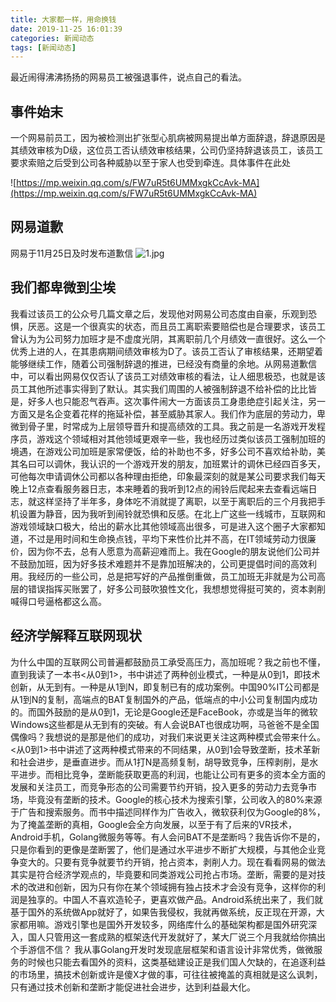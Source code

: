 ```yaml
---
title: 大家都一样，用命换钱
date: 2019-11-25 16:01:39
categories: 新闻动态
tags: [新闻动态]
---
```

最近闹得沸沸扬扬的网易员工被强退事件，说点自己的看法。
## 事件始末
一个网易前员工，因为被检测出扩张型心肌病被网易提出单方面辞退，辞退原因是其绩效审核为D级，这位员工否认绩效审核结果，公司仍坚持辞退该员工，该员工要求索赔之后受到公司各种威胁以至于家人也受到牵连。具体事件在此处
<!--more-->
![https://mp.weixin.qq.com/s/FW7uR5t6UMMxgkCcAvk-MA](https://mp.weixin.qq.com/s/FW7uR5t6UMMxgkCcAvk-MA)
## 网易道歉
网易于11月25日及时发布道歉信
![1.jpg](1.jpg)
## 我们都卑微到尘埃
我看过该员工的公众号几篇文章之后，发现他对网易公司态度由自豪，乐观到恐惧，厌恶。这是一个很真实的状态，而且员工离职索要赔偿也是合理要求，该员工曾认为为公司努力加班才是不虚度光阴，其离职前几个月绩效一直很好。这么一个优秀上进的人，在其患病期间绩效审核为D了。该员工否认了审核结果，还期望着能够继续工作，随着公司强制辞退的推进，已经没有商量的余地。从网易道歉信中，可以看出网易仅仅否认了该员工对绩效审核的看法，让人细思极恐，也就是该员工其他所述事实得到了默认。其实我们周围的人被强制辞退不给补偿的比比皆是，好多人也只能忍气吞声。这次事件闹大一方面该员工身患绝症引起关注，另一方面又是名企变着花样的拖延补偿，甚至威胁其家人。我们作为底层的劳动力，卑微到骨子里，时常成为上层领导晋升和提高绩效的工具。我之前是一名游戏开发程序员，游戏这个领域相对其他领域更艰辛一些，我也经历过类似该员工强制加班的境遇，在游戏公司加班是家常便饭，给的补助也不多，好多公司不喜欢给补助，美其名曰可以调休，我认识的一个游戏开发的朋友，加班累计的调休已经四百多天，可他每次申请调休公司都以各种理由拒绝，印象最深刻的就是某公司要求我们每天晚上12点查看服务器日志，本来睡着的我听到12点的闹铃后爬起来去查看远端日志，就这样坚持了半年多，身体吃不消就提了离职，以至于离职后的三个月我把手机设置为静音，因为我听到闹铃就恐惧和反感。在北上广这些一线城市，互联网和游戏领域缺口极大，给出的薪水比其他领域高出很多，可是进入这个圈子大家都知道，不过是用时间和生命换点钱，平均下来性价比并不高，在IT领域劳动力很廉价，因为你不去，总有人愿意为高薪迎难而上。我在Google的朋友说他们公司并不鼓励加班，因为好多技术难题并不是靠加班解决的，公司更提倡时间的高效利用。我经历的一些公司，总是把写好的产品推倒重做，员工加班无非就是为公司高层的错误指挥买账罢了，好多公司鼓吹狼性文化，我想想觉得挺可笑的，资本剥削喊得口号逼格都这么高。
## 经济学解释互联网现状
为什么中国的互联网公司普遍都鼓励员工承受高压力，高加班呢？我之前也不懂，直到我读了一本书<从0到1>，书中讲述了两种创业模式，一种是从0到1，即技术创新，从无到有。一种是从1到N，即复制已有的成功案例。中国90%IT公司都是从1到N的复制，高端点的BAT复制国外的产品，低端点的中小公司复制国内成功的。而国外鼓励的是从0到1，无论是Google还是FaceBook，亦或是当年的微软Windows这些都是从无到有的突破。有人会说BAT也很成功啊，马爸爸不是全国偶像吗？我想说的是那是他们的成功，对我们来说更关注这两种模式会带来什么。<从0到1>书中讲述了这两种模式带来的不同结果，从0到1会导致垄断，技术革新和社会进步，是垂直进步。而从1打N是高频复制，胡导致竞争，压榨剥削，是水平进步。而相比竞争，垄断能获取更高的利润，也能让公司有更多的资本全方面的发展和关注员工，而竞争形态的公司需要节约开销，投入更多的劳动力去竞争市场，毕竟没有垄断的技术。Google的核心技术为搜索引擎，公司收入的80%来源于广告和搜索服务。而书中描述同样作为广告收入，微软获利仅为Google的8%，为了掩盖垄断的真相，Google会全方向发展，以至于有了后来的VR技术，Android手机，Golang微服务等等。有人会问BAT不是垄断吗？我告诉你不是的，只是你看到的更像是垄断罢了，他们是通过水平进步不断扩大规模，与其他企业竞争变大的。只要有竞争就要节约开销，抢占资本，剥削人力。现在看看网易的做法其实是符合经济学观点的，毕竟要和同类游戏公司抢占市场。垄断，需要的是对技术的改进和创新，因为只有你在某个领域拥有独占技术才会没有竞争，这样你的利润是独享的。中国人不喜欢造轮子，更喜欢做产品。Android系统出来了，我们就基于国外的系统做App就好了，如果告我侵权，我就再做系统，反正现在开源，大家都用嘛。游戏引擎也是国外开发较多，网络库什么的基础架构都是国外研究深入，国人只管用这一套成熟的框架迭代开发就好了，某大厂说三个月我就给你搞出个手游信不信？
我从事Golang开发时发现底层框架和语言设计非常优秀，做微服务的时候也只能去看国外的资料，这类基础建设正是我们国人欠缺的，在追逐利益的市场里，搞技术创新或许是傻X才做的事，可往往被掩盖的真相就是这么讽刺，只有通过技术创新和垄断才能促进社会进步，达到利益最大化。